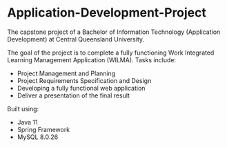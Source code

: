 # Application-Development-Project

The capstone project of a Bachelor of Information Technology (Application Development) at Central Queensland University.

The goal of the project is to complete a fully functioning Work Integrated Learning Management Application (WILMA). 
Tasks include:
  - Project Management and Planning
  - Project Requirements Specification and Design
  - Developing a fully functional web application
  - Deliver a presentation of the final result
  
 Built using:
 - Java 11
 - Spring Framework
 - MySQL 8.0.26
 
